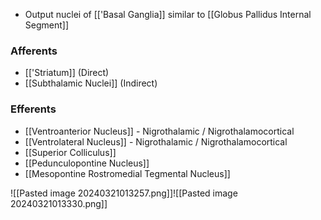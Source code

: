 - Output nuclei of [['Basal Ganglia]] similar to [[Globus Pallidus Internal Segment]]
### Afferents
- [['Striatum]] (Direct)
- [[Subthalamic Nuclei]] (Indirect)
### Efferents
- [[Ventroanterior Nucleus]] - Nigrothalamic / Nigrothalamocortical
- [[Ventrolateral Nucleus]] - Nigrothalamic / Nigrothalamocortical
- [[Superior Colliculus]]
- [[Pedunculopontine Nucleus]]
- [[Mesopontine Rostromedial Tegmental Nucleus]]

![[Pasted image 20240321013257.png]]![[Pasted image 20240321013330.png]]
